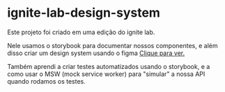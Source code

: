 # ignite-lab-design-system

Este projeto foi criado em uma edição do ignite lab.

Nele usamos o storybook para documentar nossos componentes, e além disso criar um design system usando o figma <a href="https://www.figma.com/file/zU5vkm5q6QoKEkCSdwXd1u/Design-system?node-id=0%3A1">Clique para ver.</a>

Também aprendi a criar testes automatizados usando o storybook, e a como usar o MSW (mock service worker) para "simular" a nossa API quando rodamos os testes.
